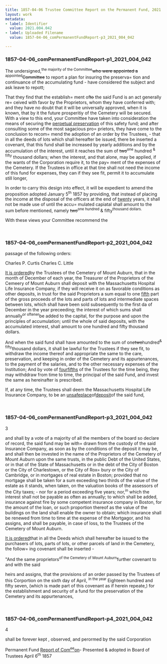 ```yaml
---
title: 1857-04-06 Trustee Committee Report on the Permanent Fund, 2021.004.042
layout: work
metadata:
- label: Identifier
  value: 2021.004.042
- label: Uploaded Filename
  value: 1857-04-06_comPermanentFundReport-p3_2021_004_042

---
```

<div class="pages">
<div id="page-1773762">
<h3><a name="page-1773762">1857-04-06_comPermanentFundReport-p1_2021_004_042</a></h3>
<div class="page-content">
<p>The undersigned,<sup>the majority of the Committee</sup><del>who were appointed a</del> <span class='line-break'> </span><sup>appointed</sup><del>Committee</del> to report a plan for insuring the preserva=<span class='line-break'> </span>tion and continuance of the accumulating fund -<span class='line-break'> </span>have considered the subject and ask leave to repott;</p>
<p>That they find that the establish=<span class='line-break'> </span>ment of<del>to</del> the said Fund is an act generally re=<span class='line-break'> </span>ceived with favor by the Proprietors, whom they have <span class='line-break'> </span>conferred with;  and they have no doubt that it <span class='line-break'> </span>will be universally approved, when it is known, <span class='line-break'> </span>that by it the future prosperitiy of the Cemetery<span class='line-break'> </span>will be secured.  With a view to this end, your <span class='line-break'> </span>Committee have taken into consideration the means of <span class='line-break'> </span>securing the <u>perpetual preservation</u> of this safety fund;<span class='line-break'> </span>and after consulting some of the most sagacious pro=<span class='line-break'> </span>prietors, they have come to the conclusion to recom=<span class='line-break'> </span>mend the adoption of an order by the Trustees, -<span class='line-break'> </span>that in all the deeds of lots which shall hereafter <span class='line-break'> </span>be issued, there be inserted a covenant, that this <span class='line-break'> </span>fund shall be increased by yearly additions and <span class='line-break'> </span>by the accumulation of the interest, until it reaches<span class='line-break'> </span>the sum of <del>two</del><sup>one</sup> hundred <sup>&amp; fifty</sup> thousand dollars; <span class='line-break'> </span>when the interest, and that alone, may be applied, <span class='line-break'> </span>if the wants of the Corporation require it, to the pay=<span class='line-break'> </span>ment of the expenses of the Cemetery.  If the <span class='line-break'> </span>Trustees in office at that tine shall not need the <span class='line-break'> </span>income of this fund for expenses, they can if they <span class='line-break'> </span>see fit, permit it to accumulate still longer,</p>
<p>In order to carry this design into effect, it will be <span class='line-break'> </span>expedient to amend the proposition adopted January 5<sup>th</sup><span class='line-break'> </span>1857 by providing, that instead of placing the income <span class='line-break'> </span>at the disposal of the officers at the end of <u>twenty</u><span class='line-break'> </span>years, it shall not be made use of until the accu=<span class='line-break'> </span>mulated capiatal shall amount to the sum before <span class='line-break'> </span>mentioned, namely <del>two</del><sup>one hundred </sup>&amp; fifty<sup/>thousand dollars.</p>
<p>With these views your Committee recommend the <span class='line-break'> </span></p>
</div>
</div>
<br />
<div id="page-1773763">
<h3><a name="page-1773763">1857-04-06_comPermanentFundReport-p2_2021_004_042</a></h3>
<div class="page-content">
<p>passage of the following orders:</p>
<p>Charles P. Curtis<span class='line-break'> </span>Charles C. Little</p>
<p><u>It is ordered</u>by the Trustees of the Cemetery of <span class='line-break'> </span>Mount Auburn, that in the month of December of <span class='line-break'> </span>each year, the Treasurer of the Proprietors of the Ceme<span class='line-break'></span>ery of Mount Auburn shall deposit with the <span class='line-break'> </span>Massachusetts Hospital Life Insurance Company, <span class='line-break'> </span>if they will receive it on as favorable conditions as <span class='line-break'> </span>other deposits, in trust for the said Proprietors a <span class='line-break'> </span>sum equal to one <u>fifth</u> part of the gross proceeds <span class='line-break'> </span>of the lots and parts of lots and intermediate spaces <span class='line-break'> </span>between lots, which shall have been sold subsequently <span class='line-break'> </span>to the first da of December in the year preceeding;<span class='line-break'> </span>the interest of which sums shall annually<sup>or oftener</sup>be added <span class='line-break'> </span>to the capital, for the purpose and upon the principles<span class='line-break'> </span>of accumulation; until the whole of said deposits,<span class='line-break'> </span>with the accumulated interest, shall amount to <span class='line-break'> </span>one hundred and fifty thousand dollars.</p>
<p>And when the said fund shall have amounted<span class='line-break'> </span>to the sum of one<del>two</del>hundred<sup>&amp; fifty</sup>thousand dollars, it <span class='line-break'> </span>shall be lawful for the Trustees if they see fit, to with<span class='line-break'></span>draw the income thereof and appropriate the same to <span class='line-break'> </span>the care, preservation, and keeping in order of the Cemetery <span class='line-break'> </span>and its appurtenances, to the payment of the salaries,<span class='line-break'> </span>and to the other necessary expenses of the Institution;<span class='line-break'> </span>And by vote of <u>four</u><u>fifths</u> of the Trustees for the time <span class='line-break'> </span>being, they may withddraw from time to time, the <span class='line-break'> </span>principal of the said Fund, and invest the same as <span class='line-break'> </span>hereinafter is prescribed.</p>
<p>If, at any time, the Trustees shall deem the <span class='line-break'> </span>Massachusetts Hospital Life Insurance Company,<span class='line-break'> </span>to be an <u>unsafe</u><u>place</u>of<u>deposit</u>of the said fund,</p>
</div>
</div>
<br />
<div id="page-1773764">
<h3><a name="page-1773764">1857-04-06_comPermanentFundReport-p3_2021_004_042</a></h3>
<div class="page-content">
<p>3</p>
<p>and shall by a vote of a majority of all the members of <span class='line-break'> </span>the board so declare of record, the said fund may be with=<span class='line-break'> </span>drawn from the custody of the said Insurance Company,<span class='line-break'> </span>as soon as by the conditions of the deposit it may be, and <span class='line-break'> </span>shall then be invested in the name of the Proprietors <span class='line-break'> </span>of the Cemetery of Mount Auburn upon the same trusts,<span class='line-break'> </span>in the public Debt of the United States, or in that <span class='line-break'> </span>of the State of Massachusetts or in the debt of the City <span class='line-break'> </span>of Boston or the City of Charlestown, or the City of Rox=<span class='line-break'> </span>bury or the City of Cambridge, or in mortgages of real <span class='line-break'> </span>estate in Boston;  provided that no mortgage shall <span class='line-break'> </span>be taken for a sum exceeding two thirds of the value of <span class='line-break'> </span>the estate as it stands, when taken, on the valuation <span class='line-break'> </span>books of the assessors of the City taxes; - nor for a period<span class='line-break'> </span>exceeding five years;  nor,<sup>in</sup> which the interest shall not <span class='line-break'> </span>be payable as often as annually; to which shall be<span class='line-break'> </span>added, insurance against fire by some competent <span class='line-break'> </span>insurance company in Boston, for the amount of <span class='line-break'> </span>the loan, or such proportion thereof as the value of the <span class='line-break'> </span>buildings on the land shall enable the owner to obtain;<span class='line-break'> </span>which insurance shall be renewed from time to time <span class='line-break'> </span>at the expense of the Mortgagor, and his assigns, and <span class='line-break'> </span>shall be payable, in case of loss, to the Trustees of the <span class='line-break'> </span>Cemetery of Mount Auburn.</p>
<p><u>It is ordered</u>that in all the Deeds which shall <span class='line-break'> </span>hereafter be issued to the purchasers of lots, parts of <span class='line-break'> </span>lots, or other parcels of land in the Cemetery, the follow=<span class='line-break'> </span>ing covenant shall be inserted -</p>
<p>"And the same proprietors<sup>of the Cemetery of Mount Auburn</sup>further covenant to and with <span class='line-break'> </span>the said</p>
<p>heirs and assigns, that the provisions of an order passed <span class='line-break'> </span>by the Trustees of this Corportion on the sixth<span class='line-break'> </span>day of April, <sup>in the year</sup> Eighteen hundred and fifty seven,<span class='line-break'> </span>(which is made part of this covenant as if herein repeate,)<span class='line-break'> </span>for the establishment and security of a fund for the <span class='line-break'> </span>preservation of the Cemetery and its appurtenances,</p>
</div>
</div>
<br />
<div id="page-1773765">
<h3><a name="page-1773765">1857-04-06_comPermanentFundReport-p4_2021_004_042</a></h3>
<div class="page-content">
<p>4</p>
<p>shall be forever kept , observed, and perormed by the <span class='line-break'> </span>said Corporation</p>
<p>Permanent Fund <span class='line-break'> </span><u>Report of Com<sup>ee</sup>on</u>-<span class='line-break'> </span>Presented &amp; adopted in <span class='line-break'> </span>Board of Trustees <span class='line-break'> </span>April 6<sup>th</sup> 1857</p>
</div>
</div>
<br />
</div>

